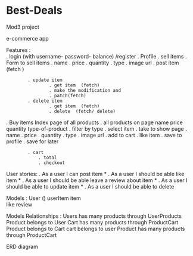 
# Best-Deals

Mod3 project 

e-commerce app 

Features :  
. login (with username- password- balance) /register
. Profile
. sell items
. Form to sell items
	. name
	. price
	. quantity
	. type 
	. image url
. post item (fetch )

			. update item
					. get item  (fetch)
					. make the modification and 
					. patch(fetch)
			. delete item
					. get item  (fetch)
					. delete  (fetch/ delete)

. Buy items
Index page of all products 
. all products on page
	name
	price 
	quantity
	type-of-product
. filter by type 
. select item
	. take to show page
	. name
	. price
	. quantity
	. type 
	. image url
	. add to cart 
. like item 
	. save to profile
. save for later 


			. cart 
				. total 
				. checkout 
    			 




User stories:
. As a user I can post item *
. As a user I should be able like  item *
. As a user I should be able leave a review about item *
. As a user I should be able to update item *
. As a user I should be able to delete
<!-- . As a user I can see my cart -->



Models : 
User   ()
userItem 
item  
like 
review



Models Relationships :
	Users has many products through UserProducts 
		Product belongs to User
	Cart has many products through ProductCart
		Product belongs to Cart 
        cart belongs to user
    Product has many products through ProductCart

ERD diagram